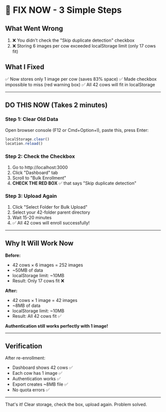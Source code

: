 # 🔧 FIX NOW - 3 Simple Steps

## What Went Wrong
1. ❌ You didn't check the "Skip duplicate detection" checkbox
2. ❌ Storing 6 images per cow exceeded localStorage limit (only 17 cows fit)

## What I Fixed
✅ Now stores only 1 image per cow (saves 83% space)
✅ Made checkbox impossible to miss (red warning box)
✅ All 42 cows will fit in localStorage

---

## DO THIS NOW (Takes 2 minutes)

### Step 1: Clear Old Data
Open browser console (F12 or Cmd+Option+I), paste this, press Enter:
```javascript
localStorage.clear()
location.reload()
```

### Step 2: Check the Checkbox
1. Go to http://localhost:3000
2. Click "Dashboard" tab
3. Scroll to "Bulk Enrollment"
4. **CHECK THE RED BOX** ✅ that says "Skip duplicate detection"

### Step 3: Upload Again
1. Click "Select Folder for Bulk Upload"
2. Select your 42-folder parent directory
3. Wait 15-20 minutes
4. ✅ All 42 cows will enroll successfully!

---

## Why It Will Work Now

**Before:**
- 42 cows × 6 images = 252 images
- ~50MB of data
- localStorage limit: ~10MB
- Result: Only 17 cows fit ❌

**After:**
- 42 cows × 1 image = 42 images
- ~8MB of data
- localStorage limit: ~10MB
- Result: All 42 cows fit ✅

**Authentication still works perfectly with 1 image!**

---

## Verification

After re-enrollment:
- Dashboard shows 42 cows ✅
- Each cow has 1 image ✅
- Authentication works ✅
- Export creates ~8MB file ✅
- No quota errors ✅

---

That's it! Clear storage, check the box, upload again. Problem solved.
